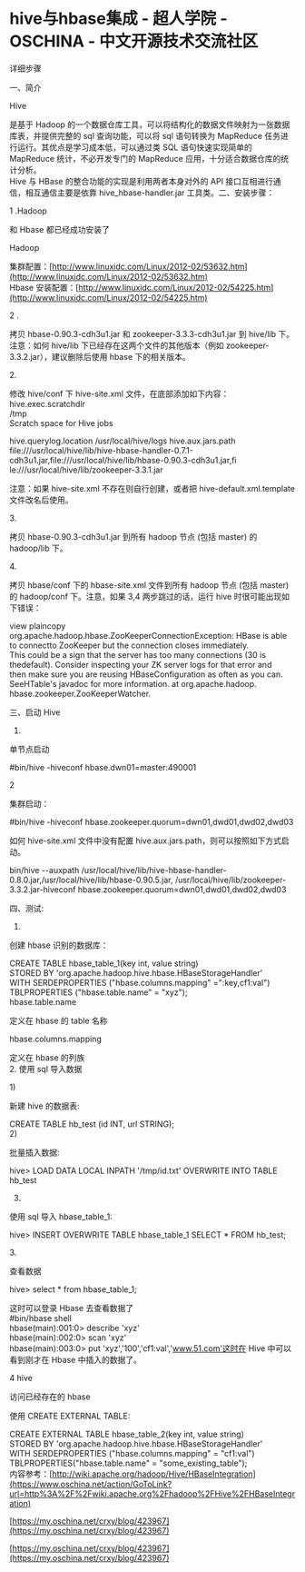 # hive与hbase集成 - 超人学院 - OSCHINA - 中文开源技术交流社区
详细步骤

一、简介

Hive

是基于 Hadoop 的一个数据仓库工具，可以将结构化的数据文件映射为一张数据库表，并提供完整的 sql 查询功能，可以将 sql 语句转换为 MapReduce 任务进行运行。其优点是学习成本低，可以通过类 SQL 语句快速实现简单的 MapReduce 统计，不必开发专门的 MapReduce 应用，十分适合数据仓库的统计分析。  
Hive 与 HBase 的整合功能的实现是利用两者本身对外的 API 接口互相进行通信，相互通信主要是依靠 hive_hbase-handler.jar 工具类。二、安装步骤：

1 .Hadoop

和 Hbase 都已经成功安装了

Hadoop

集群配置：[http://www.linuxidc.com/Linux/2012-02/53632.htm](http://www.linuxidc.com/Linux/2012-02/53632.htm)  
Hbase 安装配置：[http://www.linuxidc.com/Linux/2012-02/54225.htm](http://www.linuxidc.com/Linux/2012-02/54225.htm)

2 . 

拷贝 hbase-0.90.3-cdh3u1.jar 和 zookeeper-3.3.3-cdh3u1.jar 到 hive/lib 下。注意：如何 hive/lib 下已经存在这两个文件的其他版本（例如 zookeeper-3.3.2.jar），建议删除后使用 hbase 下的相关版本。

2. 

修改 hive/conf 下 hive-site.xml 文件，在底部添加如下内容：
<property>  
<name>hive.exec.scratchdir</name>  
<value>/tmp</value>  
<description>Scratch space for Hive jobs</description>  
</property>

<property>  
<name>hive.querylog.location</name>  
<value>/usr/local/hive/logs</value>  
</property>

<property>  
<name>hive.aux.jars.path</name>  
<value>file:///usr/local/hive/lib/hive-hbase-handler-0.7.1-cdh3u1.jar,file:///usr/local/hive/lib/hbase-0.90.3-cdh3u1.jar,fi  
le:///usr/local/hive/lib/zookeeper-3.3.1.jar</value>  
</property>

注意：如果 hive-site.xml 不存在则自行创建，或者把 hive-default.xml.template 文件改名后使用。

3. 

拷贝 hbase-0.90.3-cdh3u1.jar 到所有 hadoop 节点 (包括 master) 的 hadoop/lib 下。

4. 

拷贝 hbase/conf 下的 hbase-site.xml 文件到所有 hadoop 节点 (包括 master) 的 hadoop/conf 下。注意，如果 3,4 两步跳过的话，运行 hive 时很可能出现如下错误：

view plaincopy   
org.apache.hadoop.hbase.ZooKeeperConnectionException: HBase is able to connectto ZooKeeper but the connection closes immediately.   
This could be a sign that the server has too many connections (30 is thedefault). Consider inspecting your ZK server logs for that error and   
then make sure you are reusing HBaseConfiguration as often as you can. SeeHTable's javadoc for more information. at org.apache.hadoop.   
hbase.zookeeper.ZooKeeperWatcher. 

三、启动 Hive

1.

单节点启动

\#bin/hive -hiveconf hbase.dwn01=master:490001

2 

集群启动：

\#bin/hive -hiveconf hbase.zookeeper.quorum=dwn01,dwd01,dwd02,dwd03

如何 hive-site.xml 文件中没有配置 hive.aux.jars.path，则可以按照如下方式启动。

bin/hive --auxpath /usr/local/hive/lib/hive-hbase-handler-0.8.0.jar,/usr/local/hive/lib/hbase-0.90.5.jar, /usr/local/hive/lib/zookeeper-3.3.2.jar-hiveconf hbase.zookeeper.quorum=dwn01,dwd01,dwd02,dwd03

四、测试:

1.

创建 hbase 识别的数据库：

CREATE TABLE hbase_table_1(key int, value string)   
STORED BY 'org.apache.hadoop.hive.hbase.HBaseStorageHandler'   
WITH SERDEPROPERTIES ("hbase.columns.mapping" =":key,cf1:val")   
TBLPROPERTIES ("hbase.table.name" = "xyz");   
hbase.table.name 

定义在 hbase 的 table 名称

hbase.columns.mapping 

定义在 hbase 的列族   
2. 使用 sql 导入数据

1) 

新建 hive 的数据表:

CREATE TABLE hb_test (id INT, url STRING);  
2)

批量插入数据:

hive> LOAD DATA LOCAL INPATH '/tmp/id.txt' OVERWRITE INTO TABLE hb_test

3)

使用 sql 导入 hbase_table_1:

hive> INSERT OVERWRITE TABLE hbase_table_1 SELECT \* FROM hb_test;

3. 

查看数据

hive> select \* from hbase_table_1; 

这时可以登录 Hbase 去查看数据了  
#bin/hbase shell  
hbase(main):001:0> describe 'xyz'   
hbase(main):002:0> scan 'xyz'   
hbase(main):003:0> put 'xyz','100','cf1:val','www.51.com'这时在 Hive 中可以看到刚才在 Hbase 中插入的数据了。

4 hive

访问已经存在的 hbase  

使用 CREATE EXTERNAL TABLE:

CREATE EXTERNAL TABLE hbase_table_2(key int, value string)   
STORED BY 'org.apache.hadoop.hive.hbase.HBaseStorageHandler'   
WITH SERDEPROPERTIES ("hbase.columns.mapping" = "cf1:val")   
TBLPROPERTIES("hbase.table.name" = "some_existing_table");   
内容参考：[http://wiki.apache.org/hadoop/Hive/HBaseIntegration](https://www.oschina.net/action/GoToLink?url=http%3A%2F%2Fwiki.apache.org%2Fhadoop%2FHive%2FHBaseIntegration)

 [https://my.oschina.net/crxy/blog/423967](https://my.oschina.net/crxy/blog/423967)

 [https://my.oschina.net/crxy/blog/423967](https://my.oschina.net/crxy/blog/423967)
